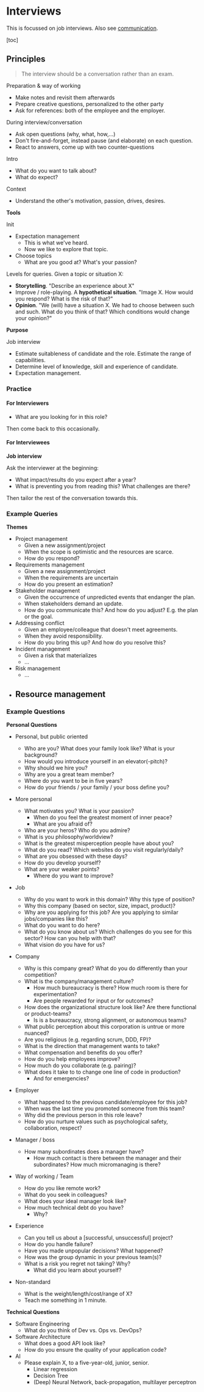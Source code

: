 # Interviews

This is focussed on job interviews. Also see [communication](communication.md).

[toc]

## Principles

>  The interview should be a conversation rather than an exam.

Preparation & way of working
- Make notes and revisit them afterwards
- Prepare creative questions, personalized to the other party
- Ask for references: both of the employee and the employer.

During interview/conversation
- Ask open questions (why, what, how,...)
- Don't fire-and-forget, instead pause (and elaborate) on each question.
- React to answers, come up with two counter-questions

Intro
- What do you want to talk about?
- What do expect?

Context
- Understand the other's motivation, passion, drives, desires.



**Tools**

Init

- Expectation management
    - This is what we've heard.
    - Now we like to explore that topic.
- Choose topics
    - What are you good at? What's your passion?



Levels for queries. Given a topic or situation X:

- **Storytelling**. "Describe an experience about X"
- Improve / role-playing. A **hypothetical situation**. "Image X. How would you respond? What is the risk of that?"
- **Opinion**. "We (will) have a situation X. We had to choose between such and such. What do you think of that? Which conditions would change your opinion?"



**Purpose**

Job interview

- Estimate suitableness of candidate and the role. Estimate the range of capabilities.
- Determine level of knowledge, skill and experience of candidate.
- Expectation management.



### Practice

#### For Interviewers

- What are you looking for in this role?

Then come back to this occasionally.

#### For Interviewees

**Job interview**

Ask the interviewer at the beginning:

- What impact/results do you expect after a year?
- What is preventing you from reading this? What challenges are there?

Then tailor the rest of the conversation towards this.



### Example Queries

**Themes**

- Project management
    - Given a new assignment/project
    - When the scope is optimistic and the resources are scarce.
    - How do you respond?
- Requirements management
    - Given a new assignment/project
    - When the requirements are uncertain
    - How do you present an estimation?
- Stakeholder management
    - Given the occurrence of unpredicted events that endanger the plan.
    - When stakeholders demand an update.
    - How do you communicate this? And how do you adjust? E.g. the plan or the goal.
- Addressing conflict
    - Given an employee/colleague that doesn't meet agreements.
    - When they avoid responsibility.
    - How do you bring this up? And how do you resolve this?
- Incident management
    - Given a risk that materializes 
    - ...
- Risk management
    - ...
- Resource management
    - 



### Example Questions

**Personal Questions**

- Personal, but public oriented

  - Who are you? What does your family look like? What is your background?
  - How would you introduce yourself in an elevator(-pitch)?
  - Why should we hire you?
  - Why are you a great team member?
  - Where do you want to be in five years?
  - How do your friends / your family / your boss define you?
- More personal
  - What motivates you? What is your passion?
    - When do you feel the greatest moment of inner peace?
    - What are you afraid of?
  - Who are your heros? Who do you admire?
  - What is you philosophy/worldview?
  - What is the greatest misperception people have about you?
  - What do you read? Which websites do you visit regularly/daily?
  - What are you obsessed with these days?
  - How do you develop yourself?
  - What are your weaker points?
    - Where do you want to improve?
- Job
  - Why do you want to work in this domain? Why this type of position?
  - Why this company (based on sector, size, impact, product)?
  - Why are you applying for this job? Are you applying to similar jobs/companies like this?
  - What do you want to do here?
  - What do you know about us? Which challenges do you see for this sector? How can you help with that?
  - What vision do you have for us?
- Company
  - Why is this company great? What do you do differently than your competition?
  - What is the company/management culture?
    - How much bureaucracy is there? How much room is there for experimentation?
    - Are people rewarded for input or for outcomes?
  - How does the organizational structure look like? Are there functional or product-teams?
    - Is is a bureaucracy, strong alignment, or autonomous teams?
  - What public perception about this corporation is untrue or more nuanced?
  - Are you religious (e.g. regarding scrum, DDD, FP)?
  - What is the direction that management wants to take?
  - What compensation and benefits do you offer?
  - How do you help employees improve?
  - How much do you collaborate (e.g. pairing)?
  - What does it take to to change one line of code in production?
    - And for emergencies?
- Employer
  - What happened to the previous candidate/employee for this job?
  - When was the last time you promoted someone from this team?
  - Why did the previous person in this role leave?
  - How do you nurture values such as psychological safety, collaboration, respect?
- Manager / boss
  - How many subordinates does a manager have?
    - How much contact is there between the manager and their subordinates? How much micromanaging is there?
- Way of working / Team
  - How do you like remote work?
  - What do you seek in colleagues?
  - What does your ideal manager look like?
  - How much technical debt do you have?
    - Why?
- Experience
  - Can you tell us about a [successful, unsuccessful] project?
  - How do you handle failure?
  - Have you made unpopular decisions? What happened?
  - How was the group dynamic in your previous team(s)?
  - What is a risk you regret not taking? Why?
      - What did you learn about yourself?
- Non-standard
  - What is the weight/length/cost/range of X?
  - Teach me something in 1 minute.

**Technical Questions**

- Software Engineering
  - What do you think of Dev vs. Ops vs. DevOps?
- Software Architecture
  - What does a good API look like?
  - How do you ensure the quality of your application code?
- AI
  - Please explain X, to a five-year-old, junior, senior.
    - Linear regression
    - Decision Tree
    - (Deep) Neural Network, back-propagation, multilayer perceptron
